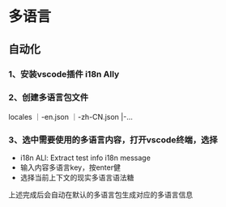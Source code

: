 # 多语言

## 自动化

### 1、安装vscode插件 i18n Ally

### 2、创建多语言包文件

locales
  ｜-en.json
  ｜-zh-CN.json
  |-...

### 3、选中需要使用的多语言内容，打开vscode终端，选择

* i18n ALl: Extract test info i18n message
* 输入内容多语言key，按enter健
* 选择当前上下文的现实多语言语法糖

上述完成后会自动在默认的多语言包生成对应的多语言信息
